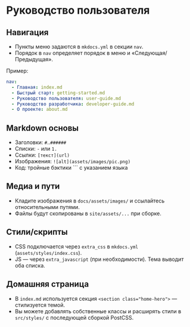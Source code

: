 # Руководство пользователя

## Навигация
-   Пункты меню задаются в `mkdocs.yml` в секции `nav`.
-   Порядок в `nav` определяет порядок в меню и «Следующая/Предыдущая».

Пример:
```yaml
nav:
  - Главная: index.md
  - Быстрый старт: getting-started.md
  - Руководство пользователя: user-guide.md
  - Руководство разработчика: developer-guide.md
  - О проекте: about.md
```

## Markdown основы
-   Заголовки: `#`..`######`
-   Списки: `-` или `1.`
-   Ссылки: `[текст](url)`
-   Изображения: `![alt](assets/images/pic.png)`
-   Код: тройные бэктики ``` с указанием языка

## Медиа и пути
-   Кладите изображения в `docs/assets/images/` и ссылайтесь относительными путями.
-   Файлы будут скопированы в `site/assets/...` при сборке.

## Стили/скрипты
-   CSS подключается через `extra_css` в `mkdocs.yml` (`assets/styles/index.css`).
-   JS — через `extra_javascript` (при необходимости). Тема выводит оба списка.

## Домашняя страница
-   В `index.md` используется секция `<section class="home-hero">` — стилизуется темой.
-   Вы можете добавлять собственные классы и расширять стили в `src/styles/` с последующей сборкой PostCSS.
